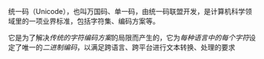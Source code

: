 统一码（Unicode），也叫万国码、单一码，由统一码联盟开发，是计算机科学领域里的一项业界标准，包括字符集、编码方案等。

它是为了解决*传统的字符编码方案*的局限而产生的，它为*每种语言中的每个字符*设定了唯一的*二进制编码*，以满足跨语言、跨平台进行文本转换、处理的要求


